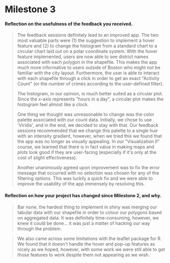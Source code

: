 # Milestone 3

#### Reflection on the usefulness of the feedback you received.


>The feedback sessions definitely lead to an improved app. The two most valuable parts were (1) the suggestion to implement a hover feature and (2) to change the histogram from a standard chart to a circular chart laid out on a polar coordinate system. With the hover feature implemented, users are now able to see district names associated with each polygon in the shapefile. This makes the app much more informative to users outside of Boston who might not be familiar with the city layout. Furthermore, the user is able to interact with each shapefile through a click in order to get an exact "Activity Count" (or the number of crimes according to the user-defined filter).
>
>The histogram, in our opinion, is much better suited as a circular plot. Since the x-axis represents "hours in a day", a circular plot makes the histogram feel almost like a clock.
>
>One thing we thought was unreasonable to change was the color palette associated with our count data. Initially, we chose to use 'Viridis', and in the end, we decided to stay with that. Our feedback sessions recommended that we change this palette to a single hue with an intensity gradient, however, when we tried this we found that the app was no longer as visually appealing. In our "Visualization II" course, we learned that there is in fact value in making maps and plots look good if they are user-facing (especially if it's only at the cost of slight effectiveness).
> 
> Another unanimously agreed upon improvement was to fix the error message that occurred with no selection was chosen for any of the filtering options. This was luckily a quick fix and we were able to improve the usability of the app immensely by resolving this.  

#### Reflection on how your project has changed since Milestone 2, and why.

>Bar none, the hardest thing to implement in shiny was merging our tabular data with our shapefile in order to colour our polygons based on aggregated data. It was definitely time-consuming, however, we knew it could be done... it was just a matter of hacking our way through the problem.

>We also came across some limitations with the leaflet package for R. We found that it doesn't handle the hover and pop-up features as nicely as we hoped, however, with some work we were still able to get those features to work despite them not appearing as we wish.